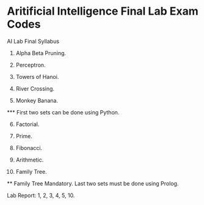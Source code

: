 # Aritificial Intelligence Final Lab Exam Codes

AI Lab Final Syllabus
1. Alpha Beta Pruning.
2. Perceptron.


3. Towers of Hanoi.
4. River Crossing.
5. Monkey Banana.

*** First two sets can be done using Python.

6. Factorial.
7. Prime.
8. Fibonacci.
9. Arithmetic.

10. Family Tree.

** Family Tree Mandatory. Last two sets must be done using Prolog.

Lab Report: 1, 2, 3, 4, 5, 10.
